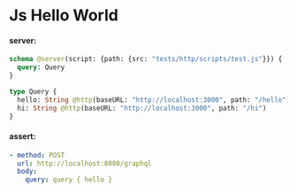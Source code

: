 # Js Hello World

#### server:

```graphql
schema @server(script: {path: {src: "tests/http/scripts/test.js"}}) {
  query: Query
}

type Query {
  hello: String @http(baseURL: "http://localhost:3000", path: "/hello")
  hi: String @http(baseURL: "http://localhost:3000", path: "/hi")
}
```

#### assert:

```yml
- method: POST
  url: http://localhost:8080/graphql
  body:
    query: query { hello }
```
